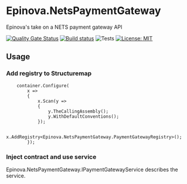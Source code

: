 # Epinova.NetsPaymentGateway
Epinova's take on a NETS payment gateway API

[![Quality Gate Status](https://sonarcloud.io/api/project_badges/measure?project=Epinova.NetsPaymentGateway&metric=alert_status)](https://sonarcloud.io/dashboard?id=Epinova.NetsPaymentGateway)
[![Build status](https://ci.appveyor.com/api/projects/status/yosbiosrtgf2y317/branch/master?svg=true)](https://ci.appveyor.com/project/Epinova_AppVeyor_Team/epinova-netspaymentgateway/branch/master)
![Tests](https://img.shields.io/appveyor/tests/Epinova_AppVeyor_Team/epinova-netspaymentgateway.svg)
[![License: MIT](https://img.shields.io/badge/License-MIT-yellow.svg)](https://opensource.org/licenses/MIT)

## Usage
### Add registry to Structuremap

```
    container.Configure(
        x =>
        {
            x.Scan(y =>
            {
                y.TheCallingAssembly();
                y.WithDefaultConventions();
            });

            x.AddRegistry<Epinova.NetsPaymentGateway.PaymentGatewayRegistry>();
        });
```

### Inject contract and use service

Epinova.NetsPaymentGateway.IPaymentGatewayService describes the service. 